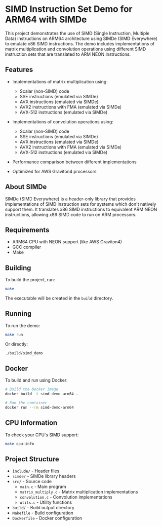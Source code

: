# SIMD Instruction Set Demo for ARM64 with SIMDe

This project demonstrates the use of SIMD (Single Instruction, Multiple Data) instructions on ARM64 architecture using SIMDe (SIMD Everywhere) to emulate x86 SIMD instructions. The demo includes implementations of matrix multiplication and convolution operations using different SIMD instruction sets that are translated to ARM NEON instructions.

## Features

- Implementations of matrix multiplication using:
  - Scalar (non-SIMD) code
  - SSE instructions (emulated via SIMDe)
  - AVX instructions (emulated via SIMDe)
  - AVX2 instructions with FMA (emulated via SIMDe)
  - AVX-512 instructions (emulated via SIMDe)
  
- Implementations of convolution operations using:
  - Scalar (non-SIMD) code
  - SSE instructions (emulated via SIMDe)
  - AVX instructions (emulated via SIMDe)
  - AVX2 instructions with FMA (emulated via SIMDe)
  - AVX-512 instructions (emulated via SIMDe)
  
- Performance comparison between different implementations
- Optimized for AWS Graviton4 processors

## About SIMDe

SIMDe (SIMD Everywhere) is a header-only library that provides implementations of SIMD instruction sets for systems which don't natively support them. It translates x86 SIMD instructions to equivalent ARM NEON instructions, allowing x86 SIMD code to run on ARM processors.

## Requirements

- ARM64 CPU with NEON support (like AWS Graviton4)
- GCC compiler
- Make

## Building

To build the project, run:

```bash
make
```

The executable will be created in the `build` directory.

## Running

To run the demo:

```bash
make run
```

Or directly:

```bash
./build/simd_demo
```

## Docker

To build and run using Docker:

```bash
# Build the Docker image
docker build -t simd-demo-arm64 .

# Run the container
docker run --rm simd-demo-arm64
```

## CPU Information

To check your CPU's SIMD support:

```bash
make cpu-info
```

## Project Structure

- `include/` - Header files
- `simde/` - SIMDe library headers
- `src/` - Source code
  - `main.c` - Main program
  - `matrix_multiply.c` - Matrix multiplication implementations
  - `convolution.c` - Convolution implementations
  - `utils.c` - Utility functions
- `build/` - Build output directory
- `Makefile` - Build configuration
- `Dockerfile` - Docker configuration
